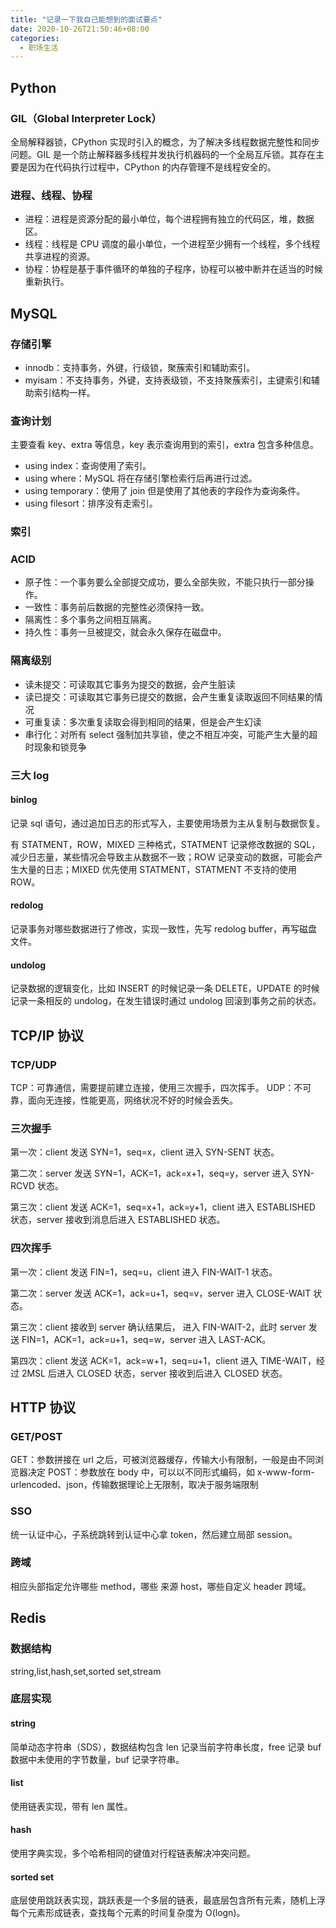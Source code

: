 ```yaml
---
title: "记录一下我自己能想到的面试要点"
date: 2020-10-26T21:50:46+08:00
categories:
  - 职场生活
---
```


## Python

### GIL（Global Interpreter Lock）

全局解释器锁，CPython 实现时引入的概念，为了解决多线程数据完整性和同步问题。GIL 是一个防止解释器多线程并发执行机器码的一个全局互斥锁。其存在主要是因为在代码执行过程中，CPython 的内存管理不是线程安全的。

### 进程、线程、协程

- 进程：进程是资源分配的最小单位，每个进程拥有独立的代码区，堆，数据区。
- 线程：线程是 CPU 调度的最小单位，一个进程至少拥有一个线程，多个线程共享进程的资源。
- 协程：协程是基于事件循环的单独的子程序，协程可以被中断并在适当的时候重新执行。

## MySQL

### 存储引擎

- innodb：支持事务，外键，行级锁，聚蔟索引和辅助索引。
- myisam：不支持事务，外键，支持表级锁，不支持聚蔟索引，主键索引和辅助索引结构一样。

### 查询计划

主要查看 key、extra 等信息，key 表示查询用到的索引，extra 包含多种信息。

- using index：查询使用了索引。
- using where：MySQL 将在存储引擎检索行后再进行过滤。
- using temporary：使用了 join 但是使用了其他表的字段作为查询条件。
- using filesort：排序没有走索引。

### 索引

### ACID

- 原子性：一个事务要么全部提交成功，要么全部失败，不能只执行一部分操作。
- 一致性：事务前后数据的完整性必须保持一致。
- 隔离性：多个事务之间相互隔离。
- 持久性：事务一旦被提交，就会永久保存在磁盘中。

### 隔离级别

- 读未提交：可读取其它事务为提交的数据，会产生脏读
- 读已提交：可读取其它事务已提交的数据，会产生重复读取返回不同结果的情况
- 可重复读：多次重复读取会得到相同的结果，但是会产生幻读
- 串行化：对所有 select 强制加共享锁，使之不相互冲突，可能产生大量的超时现象和锁竞争

### 三大 log

#### binlog

记录 sql 语句，通过追加日志的形式写入，主要使用场景为主从复制与数据恢复。

有 STATMENT，ROW，MIXED 三种格式，STATMENT 记录修改数据的 SQL，减少日志量，某些情况会导致主从数据不一致；ROW 记录变动的数据，可能会产生大量的日志；MIXED 优先使用 STATMENT，STATMENT 不支持的使用 ROW。

#### redolog

记录事务对哪些数据进行了修改，实现一致性，先写 redolog buffer，再写磁盘文件。

#### undolog

记录数据的逻辑变化，比如 INSERT 的时候记录一条 DELETE，UPDATE 的时候记录一条相反的 undolog，在发生错误时通过 undolog 回滚到事务之前的状态。

## TCP/IP 协议

### TCP/UDP

TCP：可靠通信，需要提前建立连接，使用三次握手，四次挥手。
UDP：不可靠，面向无连接，性能更高，网络状况不好的时候会丢失。

### 三次握手

第一次：client 发送 SYN=1，seq=x，client 进入 SYN-SENT 状态。

第二次：server 发送 SYN=1，ACK=1，ack=x+1，seq=y，server 进入 SYN-RCVD 状态。

第三次：client 发送 ACK=1，seq=x+1，ack=y+1，client 进入 ESTABLISHED 状态，server 接收到消息后进入 ESTABLISHED 状态。

### 四次挥手

第一次：client 发送 FIN=1，seq=u，client 进入 FIN-WAIT-1 状态。

第二次：server 发送 ACK=1，ack=u+1，seq=v，server 进入 CLOSE-WAIT 状态。

第三次：client 接收到 server 确认结果后， 进入 FIN-WAIT-2，此时 server 发送 FIN=1，ACK=1，ack=u+1，seq=w，server 进入 LAST-ACK。

第四次：client 发送 ACK=1，ack=w+1，seq=u+1，client 进入 TIME-WAIT，经过 2MSL 后进入 CLOSED 状态，server 接收到后进入 CLOSED 状态。

## HTTP 协议

### GET/POST

GET：参数拼接在 url 之后，可被浏览器缓存，传输大小有限制，一般是由不同浏览器决定
POST：参数放在 body 中，可以以不同形式编码，如 x-www-form-urlencoded、json，传输数据理论上无限制，取决于服务端限制

### SSO

统一认证中心，子系统跳转到认证中心拿 token，然后建立局部 session。

### 跨域

相应头部指定允许哪些 method，哪些 来源 host，哪些自定义 header 跨域。

## Redis

### 数据结构

string,list,hash,set,sorted set,stream

### 底层实现

#### string

简单动态字符串（SDS），数据结构包含 len 记录当前字符串长度，free 记录 buf 数据中未使用的字节数量，buf 记录字符串。

#### list

使用链表实现，带有 len 属性。

#### hash

使用字典实现，多个哈希相同的键值对行程链表解决冲突问题。

#### sorted set

底层使用跳跃表实现，跳跃表是一个多层的链表，最底层包含所有元素，随机上浮每个元素形成链表，查找每个元素的时间复杂度为 O(logn)。
